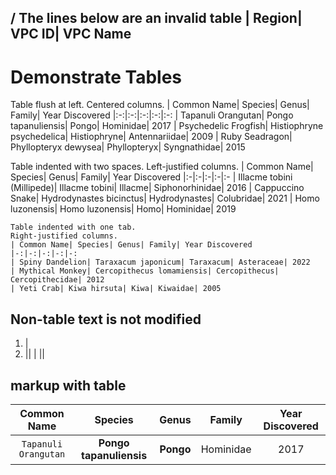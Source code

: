 / The lines below are an invalid table
| Region| VPC ID| VPC Name
-
# Demonstrate Tables

Table flush at left.
Centered columns.
| Common Name| Species| Genus| Family| Year Discovered
|:-:|:-:|:-:|:-:|:-:
| Tapanuli Orangutan| Pongo tapanuliensis| Pongo| Hominidae| 2017
| Psychedelic Frogfish| Histiophryne psychedelica| Histiophryne| Antennariidae| 2009
| Ruby Seadragon| Phyllopteryx dewysea| Phyllopteryx| Syngnathidae| 2015

  Table indented with two spaces.
  Left-justified columns.
  | Common Name| Species| Genus| Family| Year Discovered
  |:-|:-|:-|:-|:-
  | Illacme tobini (Millipede)| Illacme tobini| Illacme| Siphonorhinidae| 2016
  | Cappuccino Snake| Hydrodynastes bicinctus| Hydrodynastes| Colubridae| 2021
  | Homo luzonensis| Homo luzonensis| Homo| Hominidae| 2019

	Table indented with one tab.
	Right-justified columns.
	| Common Name| Species| Genus| Family| Year Discovered
	|-:|-:|-:|-:|-:
	| Spiny Dandelion| Taraxacum japonicum| Taraxacum| Asteraceae| 2022
	| Mythical Monkey| Cercopithecus lomamiensis| Cercopithecus| Cercopithecidae| 2012
	| Yeti Crab| Kiwa hirsuta| Kiwa| Kiwaidae| 2005

## Non-table text is not modified
1. |
2. ||
    |
    ||

## markup with table
| Common Name| Species| Genus| Family| Year Discovered
|:-:|:-:|:-:|:-:|:-:
| `Tapanuli Orangutan`| **Pongo tapanuliensis**| __Pongo__| Hominidae| 2017
